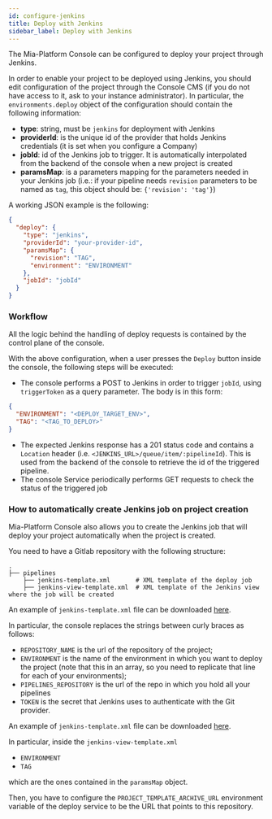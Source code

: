 ```yaml
---
id: configure-jenkins
title: Deploy with Jenkins
sidebar_label: Deploy with Jenkins
---
```

The Mia-Platform Console can be configured to deploy your project through Jenkins.

In order to enable your project to be deployed using Jenkins, you should edit configuration of the project through the Console CMS (if you do not have access to it, ask to your instance administrator). In particular, the `environments.deploy` object of the configuration should contain the following information:  

* **type**: string, must be `jenkins` for deployment with Jenkins
* **providerId**: is the unique id of the provider that holds Jenkins credentials (it is set when you configure a Company)
* **jobId**: id of the Jenkins job to trigger. It is automatically interpolated from the backend of the console when a new project is created
* **paramsMap**: is a parameters mapping for the parameters needed in your Jenkins job (i.e.: if your pipeline needs `revision` parameters to be named as `tag`, this object should be: `{'revision': 'tag'}`)  

A working JSON example is the following:

```json
{
  "deploy": {
    "type": "jenkins",
    "providerId": "your-provider-id",
    "paramsMap": {
      "revision": "TAG",
      "environment": "ENVIRONMENT"
    },
    "jobId": "jobId"
  }
}  
```

### Workflow

All the logic behind the handling of deploy requests is contained by the control plane of the console.

With the above configuration, when a user presses the `Deploy` button inside the console, the following steps will be executed:

* The console performs a POST to Jenkins in order to trigger `jobId`, using `triggerToken` as a query parameter. The body is in this form:
```json
{
  "ENVIRONMENT": "<DEPLOY_TARGET_ENV>",
  "TAG": "<TAG_TO_DEPLOY>"
}
```
* The expected Jenkins response has a 201 status code and contains a `Location` header (i.e. `<JENKINS_URL>/queue/item/:pipelineId`). This is used from the backend of the console to retrieve the id of the triggered pipeline.
* The console Service periodically performs GET requests to check the status of the triggered job

### How to automatically create Jenkins job on project creation 

Mia-Platform Console also allows you to create the Jenkins job that will deploy your project automatically when the project is created. 

You need to have a Gitlab repository with the following structure:  

    .
    ├── pipelines                     
        ├── jenkins-template.xml       # XML template of the deploy job
        ├── jenkins-view-template.xml  # XML template of the Jenkins view where the job will be created

An example of `jenkins-template.xml` file can be downloaded [here](/docs_files_to_download/jenkins-template.xml).

In particular, the console replaces the strings between curly braces as follows:
- `REPOSITORY_NAME` is the url of the repository of the project;
- `ENVIRONMENT` is the name of the environment in which you want to deploy the project (note that this in an array, so you need to replicate that line for each of your environments);
- `PIPELINES_REPOSITORY` is the url of the repo in which you hold all your pipelines
- `TOKEN` is the secret that Jenkins uses to authenticate with the Git provider.

An example of `jenkins-template.xml` file can be downloaded [here](/docs_files_to_download/jenkins-view-template.xml).


In particular, inside the `jenkins-view-template.xml` 

- `ENVIRONMENT`
- `TAG`

which are the ones contained in the `paramsMap` object.

Then, you have to configure the `PROJECT_TEMPLATE_ARCHIVE_URL` environment variable of the deploy service to be the URL that points to this repository.

